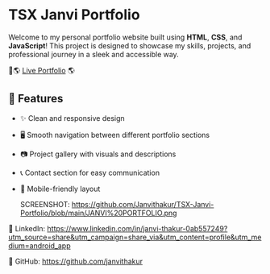 # TSX Janvi Portfolio

Welcome to my personal portfolio website built using **HTML**, **CSS**, and **JavaScript**! This project is designed to showcase my skills, projects, and professional journey in a sleek and accessible way.

🔗🌎 [Live Portfolio](https://janvithakur.github.io/TSX-Janvi-Portfolio/) 🌎

## 📌 Features

- ✨ Clean and responsive design
- 🖥️ Smooth navigation between different portfolio sections
- 📷 Project gallery with visuals and descriptions
- 📞 Contact section for easy communication
- 📱 Mobile-friendly layout

  SCREENSHOT:
  https://github.com/Janvithakur/TSX-Janvi-Portfolio/blob/main/JANVI%20PORTFOLIO.png


💼 LinkedIn: https://www.linkedin.com/in/janvi-thakur-0ab557249?utm_source=share&utm_campaign=share_via&utm_content=profile&utm_medium=android_app

🐙 GitHub: https://github.com/janvithakur





